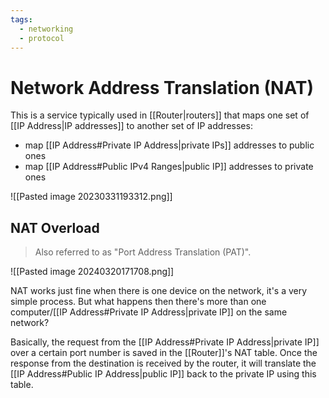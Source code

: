 ```yaml
---
tags:
  - networking
  - protocol
---
```

# Network Address Translation (NAT)

This is a service typically used in [[Router|routers]] that maps one set of [[IP Address|IP addresses]] to another set of IP addresses:

- map [[IP Address#Private IP Address|private IPs]] addresses to public ones
- map [[IP Address#Public IPv4 Ranges|public IP]] addresses to private ones

![[Pasted image 20230331193312.png]]

## NAT Overload

>Also referred to as "Port Address Translation (PAT)".

![[Pasted image 20240320171708.png]]

NAT works just fine when there is one device on the network, it's a very simple process. But what happens then there's more than one computer/[[IP Address#Private IP Address|private IP]] on the same network?

Basically, the request from the [[IP Address#Private IP Address|private IP]] over a certain port number is saved in the [[Router]]'s NAT table. Once the response from the destination is received by the router, it will translate the [[IP Address#Public IP Address|public IP]] back to the private IP using this table.
